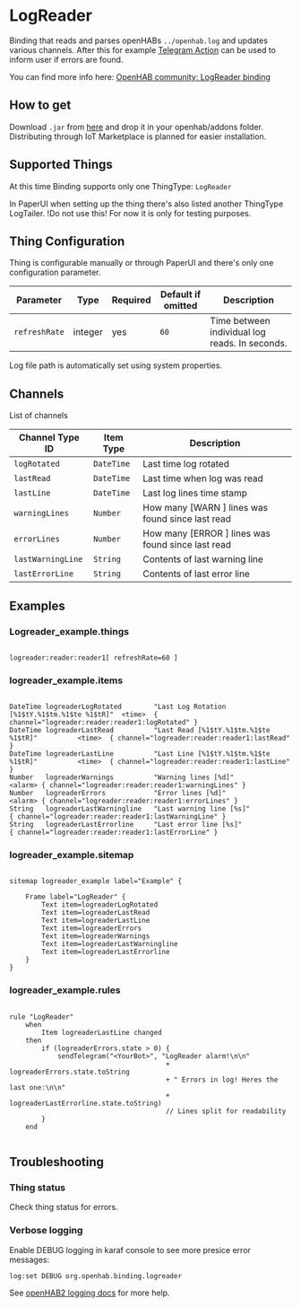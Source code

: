 # <bindingName> LogReader

Binding that reads and parses openHABs `../openhab.log` and updates various channels. After this for example [Telegram Action](http://docs.openhab.org/addons/actions/telegram/readme.html)
can be used to inform user if errors are found.

You can find more info here: [OpenHAB community: LogReader binding](https://community.openhab.org/t/logreader-binding/36440)

## How to get

Download `.jar` from [here](http://lantee.arkku.net/files/org.openhab.binding.logreader-2.2.0-SNAPSHOT.jar) and drop it in your openhab/addons folder. 
Distributing through IoT Marketplace is planned for easier installation.

## Supported Things

At this time Binding supports only one ThingType: `LogReader`

In PaperUI when setting up the thing there's also listed another ThingType LogTailer.
!Do not use this! For now it is only for testing purposes.

## Thing Configuration

Thing is configurable manually or through PaperUI and there's only one configuration parameter. 

| Parameter        | Type    | Required | Default if omitted | Description                                   |                                                                                                                                        
| -----------------| ------- | -------- | ------------------ |---------------------------------------------- |
| `refreshRate`    | integer |    yes   | `60`               | Time between individual log reads. In seconds.|

Log file path is automatically set using system properties.


## Channels

List of channels

| Channel Type ID  | Item Type    | Description                                       |
| ---------------- | ------------ | ------------------------------------------------- |
| `logRotated`     | `DateTime`   | Last time log rotated                             |
| `lastRead`       | `DateTime`   | Last time when log was read                       |
| `lastLine`       | `DateTime`   | Last log lines time stamp                         |
| `warningLines`   | `Number`     | How many [WARN ] lines was found since last read  |
| `errorLines`     | `Number`     | How many [ERROR ] lines was found since last read |
| `lastWarningLine`| `String`     | Contents of last warning line                     |
| `lastErrorLine`  | `String`     | Contents of last error line                       |

## Examples

### Logreader_example.things

```xtend

logreader:reader:reader1[ refreshRate=60 ]

```

### logreader_example.items

```xtend

DateTime logreaderLogRotated        "Last Log Rotation [%1$tY.%1$tm.%1$te %1$tR]"  <time>  { channel="logreader:reader:reader1:logRotated" } 
DateTime logreaderLastRead          "Last Read [%1$tY.%1$tm.%1$te %1$tR]"          <time>  { channel="logreader:reader:reader1:lastRead" }
DateTime logreaderLastLine          "Last Line [%1$tY.%1$tm.%1$te %1$tR]"          <time>  { channel="logreader:reader:reader1:lastLine" }
Number   logreaderWarnings          "Warning lines [%d]"                           <alarm> { channel="logreader:reader:reader1:warningLines" }
Number   logreaderErrors            "Error lines [%d]"                             <alarm> { channel="logreader:reader:reader1:errorLines" }
String   logreaderLastWarningline   "Last warning line [%s]"                               { channel="logreader:reader:reader1:lastWarningLine" }
String   logreaderLastErrorline     "Last error line [%s]"                                 { channel="logreader:reader:reader1:lastErrorLine" }

```

### logreader_example.sitemap

```xtend

sitemap logreader_example label="Example" {
   
    Frame label="LogReader" {
        Text item=logreaderLogRotated
        Text item=logreaderLastRead
        Text item=logreaderLastLine
        Text item=logreaderErrors
        Text item=logreaderWarnings
        Text item=logreaderLastWarningline
        Text item=logreaderLastErrorline
    }
}

```

### logreader_example.rules

```xtend

rule "LogReader"
    when
        Item logreaderLastLine changed
    then
        if (logreaderErrors.state > 0) {
            sendTelegram("<YourBot>", "LogReader alarm!\n\n" 
                                       + logreaderErrors.state.toString 
                                       + " Errors in log! Heres the last one:\n\n" 
                                       + logreaderLastErrorline.state.toString)
                                       // Lines split for readability
        }
    end


```

## Troubleshooting

### Thing status

Check thing status for errors.

### Verbose logging

Enable DEBUG logging in karaf console to see more presice error messages:

`log:set DEBUG org.openhab.binding.logreader`

See [openHAB2 logging docs](http://docs.openhab.org/administration/logging.html#defining-what-to-log) for more help.


